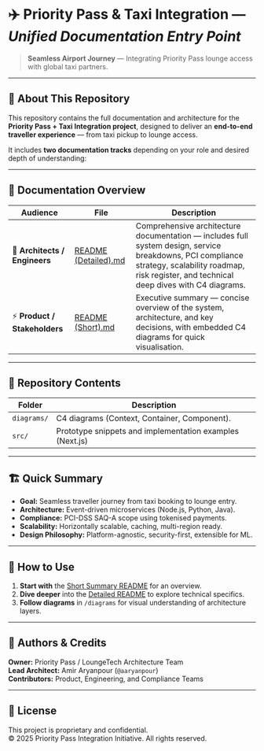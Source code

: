 # ✈️ Priority Pass & Taxi Integration — *Unified Documentation Entry Point*

> **Seamless Airport Journey** — Integrating Priority Pass lounge access with global taxi partners.

---

## 📘 About This Repository

This repository contains the full documentation and architecture for the **Priority Pass + Taxi Integration project**, designed to deliver an **end-to-end traveller experience** — from taxi pickup to lounge access.

It includes **two documentation tracks** depending on your role and desired depth of understanding:

---

## 🧭 Documentation Overview

| Audience | File | Description |
|-----------|------|--------------|
| 🧠 **Architects / Engineers** | [README (Detailed).md](./README-final.md) | Comprehensive architecture documentation — includes full system design, service breakdowns, PCI compliance strategy, scalability roadmap, risk register, and technical deep dives with C4 diagrams. |
| ⚡ **Product / Stakeholders** | [README (Short).md](./README-short.md) | Executive summary — concise overview of the system, architecture, and key decisions, with embedded C4 diagrams for quick visualisation. |

---

## 🧩 Repository Contents

| Folder | Description |
|---------|--------------|
| `diagrams/` | C4 diagrams (Context, Container, Component). |
| `src/` | Prototype snippets and implementation examples (Next.js) |

---

## 🏗️ Quick Summary

- **Goal:** Seamless traveller journey from taxi booking to lounge entry.  
- **Architecture:** Event-driven microservices (Node.js, Python, Java).  
- **Compliance:** PCI-DSS SAQ-A scope using tokenised payments.  
- **Scalability:** Horizontally scalable, caching, multi-region ready.  
- **Design Philosophy:** Platform-agnostic, security-first, extensible for ML.  

---

## 🚀 How to Use

1. **Start with** the [Short Summary README](./README-short.md) for an overview.  
2. **Dive deeper** into the [Detailed README](./README-final.md) to explore technical specifics.  
3. **Follow diagrams** in `/diagrams` for visual understanding of architecture layers.  

---

## 🧠 Authors & Credits

**Owner:** Priority Pass / LoungeTech Architecture Team  
**Lead Architect:** Amir Aryanpour (`@aaryanpour`)  
**Contributors:** Product, Engineering, and Compliance Teams  

---

## 📄 License

This project is proprietary and confidential.  
© 2025 Priority Pass Integration Initiative. All rights reserved.
